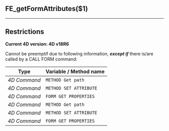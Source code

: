 ﻿## FE_getFormAttributes($1)---## Restrictions**Current 4D version: 4D v18R6**Cannot be preemptif due to following information, ***except if*** there is/are called by a CALL FORM command:|Type|Variable / Method name||------|------||*4D Command*|`METHOD Get path`||*4D Command*|`METHOD SET ATTRIBUTE`||*4D Command*|`FORM GET PROPERTIES`||*4D Command*|`METHOD Get path`||*4D Command*|`METHOD SET ATTRIBUTE`||*4D Command*|`FORM GET PROPERTIES`|